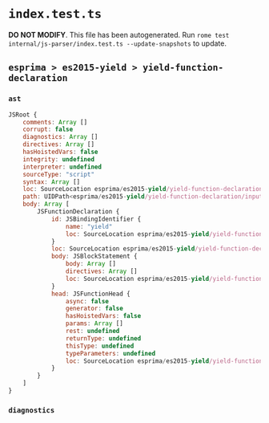 # `index.test.ts`

**DO NOT MODIFY**. This file has been autogenerated. Run `rome test internal/js-parser/index.test.ts --update-snapshots` to update.

## `esprima > es2015-yield > yield-function-declaration`

### `ast`

```javascript
JSRoot {
	comments: Array []
	corrupt: false
	diagnostics: Array []
	directives: Array []
	hasHoistedVars: false
	integrity: undefined
	interpreter: undefined
	sourceType: "script"
	syntax: Array []
	loc: SourceLocation esprima/es2015-yield/yield-function-declaration/input.js 1:0-2:0
	path: UIDPath<esprima/es2015-yield/yield-function-declaration/input.js>
	body: Array [
		JSFunctionDeclaration {
			id: JSBindingIdentifier {
				name: "yield"
				loc: SourceLocation esprima/es2015-yield/yield-function-declaration/input.js 1:9-1:14 (yield)
			}
			loc: SourceLocation esprima/es2015-yield/yield-function-declaration/input.js 1:0-1:18
			body: JSBlockStatement {
				body: Array []
				directives: Array []
				loc: SourceLocation esprima/es2015-yield/yield-function-declaration/input.js 1:16-1:18
			}
			head: JSFunctionHead {
				async: false
				generator: false
				hasHoistedVars: false
				params: Array []
				rest: undefined
				returnType: undefined
				thisType: undefined
				typeParameters: undefined
				loc: SourceLocation esprima/es2015-yield/yield-function-declaration/input.js 1:14-1:16
			}
		}
	]
}
```

### `diagnostics`

```

```
